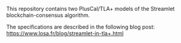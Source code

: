 This repository contains two PlusCal/TLA+ models of the Streamlet blockchain-consensus algorithm.

The specifications are described in the following blog post: <https://www.losa.fr/blog/streamlet-in-tla+.html>
